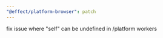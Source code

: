 ```yaml
---
"@effect/platform-browser": patch
---
```


fix issue where "self" can be undefined in /platform workers
